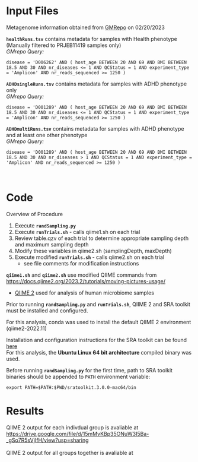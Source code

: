 # Input Files
Metagenome information obtained from [GMRepo](https://gmrepo.humangut.info/home) on 02/20/2023 <br/> 

<b>```healthRuns.tsv```</b> contains metadata for samples with Health phenotype (Manually filtered to PRJEB11419 samples only) <br/> 
<i>GMrepo Query: </i> 
``` 
disease = 'D006262' AND ( host_age BETWEEN 20 AND 69 AND BMI BETWEEN 18.5 AND 30 AND nr_diseases <= 1 AND QCStatus = 1 AND experiment_type = 'Amplicon' AND nr_reads_sequenced >= 1250 )
```

<b>```ADHDsingleRuns.tsv```</b> contains metadata for samples with ADHD phenotype only <br/>
<i>GMrepo Query: </i>
``` 
disease = 'D001289' AND ( host_age BETWEEN 20 AND 69 AND BMI BETWEEN 18.5 AND 30 AND nr_diseases <= 1 AND QCStatus = 1 AND experiment_type = 'Amplicon' AND nr_reads_sequenced >= 1250 ) 
```

<b>```ADHDmultiRuns.tsv```</b> contains metadata for samples with ADHD phenotype and at least one other phenotype <br/>
<i>GMrepo Query: </i>
``` 
disease = 'D001289' AND ( host_age BETWEEN 20 AND 69 AND BMI BETWEEN 18.5 AND 30 AND nr_diseases > 1 AND QCStatus = 1 AND experiment_type = 'Amplicon' AND nr_reads_sequenced >= 1250 ) 
```
<br/>

# Code

Overview of Procedure 
1. Execute <b>```randSampling.py```</b>
2. Execute <b>```runTrials.sh```</b> - calls qiime1.sh on each trial
3. Review table.qzv of each trial to determine appropriate sampling depth and maximum sampling depth
4. Modify these variables in qiime2.sh (samplingDepth, maxDepth)
5. Execute modified <b>```runTrials.sh```</b> - calls qiime2.sh on each trial
   * see file comments for modification instructions
 

<b>```qiime1.sh```</b> and <b>```qiime2.sh```</b> use modified QIIME commands from https://docs.qiime2.org/2023.2/tutorials/moving-pictures-usage/
* [QIIME 2](https://qiime2.org/) used for analysis of human microbiome samples

Prior to running <b>```randSampling.py```</b> and <b>```runTrials.sh```</b>, QIIME 2 and SRA toolkit must be installed and configured. <br/>

For this analysis, conda was used to install the default QIIME 2 environment (qiime2-2022.11)

Installation and configuration instructions for the SRA toolkit can be found [here](https://github.com/ncbi/sra-tools/wiki/01.-Downloading-SRA-Toolkit) </br>
For this analysis, the <b>Ubuntu Linux 64 bit architecture </b> compiled binary was used. 

Before running <b>```randSampling.py```</b> for the first time, path to SRA toolkit binaries should be appended to ```PATH``` environment variable:
```
export PATH=$PATH:$PWD/sratoolkit.3.0.0-mac64/bin
```
# Results
QIIME 2 output for each indivdual group is avaliable at https://drive.google.com/file/d/15mMvKBp35ONuW3I5Ba-_gSo7R5sVjIfH/view?usp=sharing </br> </br>
QIIME 2 output for all groups together is avaliable at 
